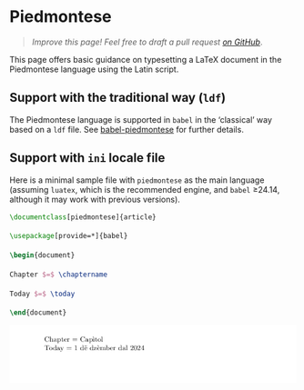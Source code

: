 # Piedmontese

<blockquote>
  <p><em>Improve this page! Feel free to draft a pull request <a href="https://github.com/latex3/babel/tree/docs/docs">on GitHub</a></em>.</p>
</blockquote>

This page offers basic guidance on typesetting a LaTeX document in the
Piedmontese language using the Latin script.

## Support with the traditional way (`ldf`)

The Piedmontese language is supported in `babel` in the ‘classical’ way
based on a `ldf` file. See [babel-piedmontese](https://ctan.org/pkg/babel-piedmontese)
for further details.

## Support with `ini` locale file

Here is a minimal sample file with `piedmontese` as the main language
(assuming `luatex`, which is the recommended engine, and `babel` ≥24.14,
although it may work with previous versions).

```tex
\documentclass[piedmontese]{article}

\usepackage[provide=*]{babel}

\begin{document}

Chapter $=$ \chaptername

Today $=$ \today

\end{document}
```

![](../media/locale-piedmontese.png)